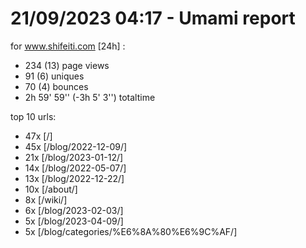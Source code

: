 # 21/09/2023 04:17 - Umami report
for www.shifeiti.com [24h] :

 - 234 (13) page views
 - 91 (6) uniques
 - 70 (4) bounces
 - 2h 59' 59'' (-3h 5' 3'') totaltime


top 10 urls:
 - 47x [/]
 - 45x [/blog/2022-12-09/]
 - 21x [/blog/2023-01-12/]
 - 14x [/blog/2022-05-07/]
 - 13x [/blog/2022-12-22/]
 - 10x [/about/]
 - 8x [/wiki/]
 - 6x [/blog/2023-02-03/]
 - 5x [/blog/2023-04-09/]
 - 5x [/blog/categories/%E6%8A%80%E6%9C%AF/]


